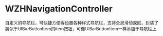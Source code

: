 # WZHNavigationController
自定义的导航栏，可快捷方便得设置各种样式导航栏，支持全局滑动返回。封装了类似于UIBarButtonItem的item按钮，可像UIBarButtonItem一样添加于导航栏上
